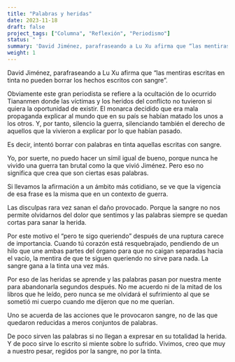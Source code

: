 ```yaml
---
title: "Palabras y heridas"
date: 2023-11-18
draft: false
project_tags: ["Columna", "Reflexión", "Periodismo"]
status: " "
summary: 'David Jiménez, parafraseando a Lu Xu afirma que “las mentiras escritas en tinta no pueden borrar los hechos escritos con sangre”.'
weight: 1
---
```

David Jiménez, parafraseando a Lu Xu afirma que “las mentiras escritas en tinta no pueden borrar los hechos escritos con sangre”.

Obviamente este gran periodista se refiere a la ocultación de lo ocurrido Tiananmen donde las víctimas y los heridos del conflicto no tuvieron si quiera la oportunidad de existir. El monarca decidido que era mala propaganda explicar al mundo que en su país se habían matado los unos a los otros. Y, por tanto, silencio la guerra, silenciando también el derecho de aquellos que la vivieron a explicar por lo que habían pasado.

Es decir, intentó borrar con palabras en tinta aquellas escritas con sangre.

Yo, por suerte, no puedo hacer un símil igual de bueno, porque nunca he vivido una guerra tan brutal como la que vivió Jiménez.
Pero eso no significa que crea que son ciertas esas palabras. 

Si llevamos la afirmación a un ámbito más cotidiano, se ve que la vigencia de esa frase es la misma que en un contexto de guerra.

Las disculpas rara vez sanan el daño provocado. Porque la sangre no nos permite olvidarnos del dolor que sentimos y las palabras siempre se quedan cortas para sanar la herida.

Por este motivo el “pero te sigo queriendo” después de una ruptura carece de importancia. Cuando tú corazón está resquebrajado, pendiendo de un hilo que une ambas partes del órgano para que no caigan separadas hacia el vacío, la mentira de que te siguen queriendo no sirve para nada. La sangre gana a la tinta una vez más.

Por eso de las heridas se aprende y las palabras pasan por nuestra mente para abandonarla segundos después. No me acuerdo ni de la mitad de los libros que he leído, pero nunca se me olvidará el sufrimiento al que se sometió mi cuerpo cuando me dijeron que no me querían.

Uno se acuerda de las acciones que le provocaron sangre, no de las que quedaron reducidas a meros conjuntos de palabras.

De poco sirven las palabras si no llegan a expresar en su totalidad la herida. Y de poco sirve lo escrito si miente sobre lo sufrido. Vivimos, creo que muy a nuestro pesar, regidos por la sangre, no por la tinta.
